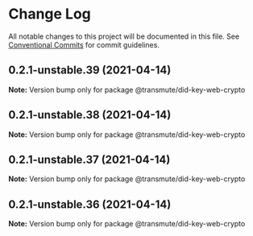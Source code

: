 # Change Log

All notable changes to this project will be documented in this file.
See [Conventional Commits](https://conventionalcommits.org) for commit guidelines.

## 0.2.1-unstable.39 (2021-04-14)

**Note:** Version bump only for package @transmute/did-key-web-crypto





## 0.2.1-unstable.38 (2021-04-14)

**Note:** Version bump only for package @transmute/did-key-web-crypto





## 0.2.1-unstable.37 (2021-04-14)

**Note:** Version bump only for package @transmute/did-key-web-crypto





## 0.2.1-unstable.36 (2021-04-14)

**Note:** Version bump only for package @transmute/did-key-web-crypto
